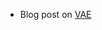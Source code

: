 * Blog post on [VAE](https://towardsdatascience.com/understanding-variational-autoencoders-vaes-f70510919f73)